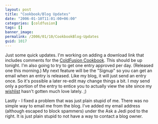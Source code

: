```yaml
---
layout: post
title: "Cookbook/Blog Updates"
date: "2006-01-10T11:01:00+06:00"
categories: [coldfusion]
tags: []
banner_image: 
permalink: /2006/01/10/CookbookBlog-Updates
guid: 1017
---
```


Just some quick updates. I'm working on adding a download link that includes comments for the <a href="http://www.coldfusioncookbook.com">ColdFusion Cookbook</a>. This should be up tonight. I'm also going to try to get one entry approved per day. (Released one this morning.) My next feature will be the "Signup" so you can get an email when an entry is released. Like my blog, it will just send an entry once. So it's possible a later re-edit may change things a bit. I <i>may</i> send only a portion of the entry to entice you to actually view the site since my <a href="http://www.amazon.com/o/registry/2TCL1D08EZEYE">wishlist</a> hasn't gotten much love lately. ;)

Lastly - I fixed a problem that was just plain stupid of me. There was no simple way to email me from the blog. I've added my email address (although escaped to block spammers) under the Ask a Jedi pod to the right. It is just plain stupid to not have a way to contact a blog owner.